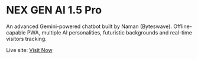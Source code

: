# NEX GEN AI 1.5 Pro
An advanced Gemini-powered chatbot built by Naman (Byteswave). Offline-capable PWA, multiple AI personalities, futuristic backgrounds and real-time visitors tracking.

Live site: [Visit Now](https://bytewave-coder.github.io/Beta-version-under-maintenance/)
